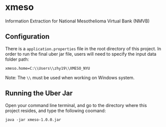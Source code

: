 # xmeso
Information Extraction for National Mesothelioma Virtual Bank (NMVB)

## Configuration

There is a `application.properties` file in the root directory of this project. In order to run the final uber jar file, users will need to specify the input data folder path:

````
xmeso.home=C:\\Users\\zhy19\\XMESO_NYU
````

Note: The `\\` must be used when working on Windows system.

## Running the Uber Jar

Open your command line terminal, and go to the directory where this project resides, and type the following coomand:

````
java -jar xmeso-1.0.0.jar
````

